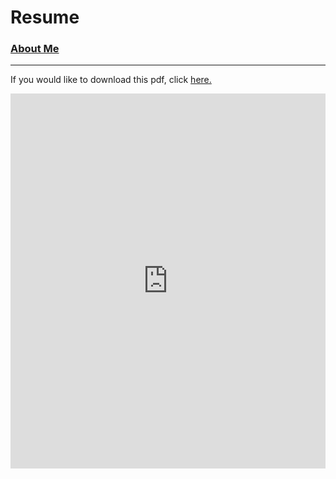 <script src="https://kit.fontawesome.com/aba1d8c3e9.js" crossorigin="anonymous"></script>

# Resume

### [About Me](https://johnaceto.github.io/)

---
If you would like to download this pdf, click <a href ="https://johnaceto.github.io/assets/downloads/resume_fall19.pdf" download>here.</a>

<embed src="https://johnaceto.github.io/assets/downloads/resume_fall19.pdf" type="application/pdf" width="100%" height="600px" />